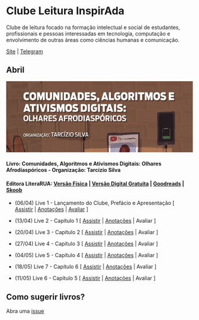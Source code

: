# Clube Leitura InspirAda

Clube de leitura focado na formação intelectual e social de estudantes, profissionais e pessoas interessadas em tecnologia, computação e envolvimento de outras áreas como ciências humanas e comunicação.

[Site](http://www.inspiradanacomputacao.com/blog/clube-de-leitura-inspirada-adota-livro-que-aborda-relacao-entre-tecnologia-e-questoes-raciais) \| [Telegram](https://t.me/ClubeLeituraInspirAda)

## Abril

![Capa do Livro](./notas/livro01/cover_01_caadoa_tarcizio_silva.png)

#### Livro: Comunidades, Algoritmos e Ativismos Digitais: Olhares Afrodiaspóricos - Organização: Tarcízio Silva
#### Editora LiteraRUA: [Versão Física][livro01-compre] | [Versão Digital Gratuita][livro01-ebook] | [Goodreads][livro01-goodreads] | [Skoob][livro01-skoob]

- (06/04) Live 1 - Lançamento do Clube, Prefácio e Apresentação [ [Assistir](https://youtu.be/lZjSEpgFTh0) \| [Anotações](./notas/livro01/live-01.md) \| [Avaliar](https://forms.gle/PnnBBfNFw6uWZwmP7) ]

- (13/04) Live 2 - Capítulo 1 [ [Assistir](https://youtu.be/foy77XEVcYY) \| [Anotações](./notas/livro01/live-02.md) \| Avaliar ]

- (20/04) Live 3 - Capítulo 2 [ [Assistir](https://youtu.be/bpYCfMlDXu4) \| [Anotações](./notas/livro01/live-03.md) \| Avaliar ]

- (27/04) Live 4 - Capítulo 3 [ [Assistir](https://youtu.be/oU-EgiIvdLE) \| [Anotações](./notas/livro01/live-04.md) \| Avaliar ]

- (04/05) Live 5 - Capítulo 4 [ [Assistir](https://youtu.be/SDMLMMhHolw) \| [Anotações](./notas/livro01/live-05.md) \| Avaliar ]

- (18/05) Live 7 - Capítulo 6 [ [Assistir](https://youtu.be/wNgakkFNhvI) \| [Anotações](./notas/livro01/live-07.md) \| Avaliar ]

- (11/05) Live 6 - Capítulo 5 [ [Assistir](https://youtu.be/59C3190AA4g) \| [Anotações](./notas/livro01/live-06.md) \| Avaliar ]
## Como sugerir livros?

Abra uma [issue](https://github.com/inspiradanacomputacao/clubeleiturainspirada/issues)

[livro01-compre]:     http://www.literarua.com.br/livro/olhares-afrodiasporicos
[livro01-ebook]:      https://bit.ly/ComunidadesDigitais
[livro01-skoob]:      https://www.skoob.com.br/comunidades-algoritmos-e-ativismos-digitais-1136137ed1139762.html
[livro01-goodreads]:  https://www.goodreads.com/book/show/53005858-comunidades-algoritmos-e-ativismos-digitais